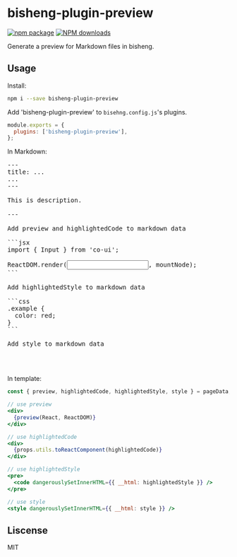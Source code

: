 # bisheng-plugin-preview

[![npm package](https://img.shields.io/npm/v/bisheng-plugin-preview.svg?style=flat-square)](https://www.npmjs.org/package/bisheng-plugin-preview)
[![NPM downloads](http://img.shields.io/npm/dm/bisheng-plugin-preview.svg?style=flat-square)](https://npmjs.org/package/bisheng-plugin-preview)

Generate a preview for Markdown files in bisheng.

## Usage

Install:

```bash
npm i --save bisheng-plugin-preview
```

Add 'bisheng-plugin-preview' to `bisehng.config.js`'s plugins.

```js
module.exports = {
  plugins: ['bisheng-plugin-preview'],
};
```

In Markdown:

<pre>
---
title: ...
...
---

This is description.

---

Add preview and highlightedCode to markdown data

```jsx
import { Input } from 'co-ui';

ReactDOM.render(<Input className="example overwrite" />, mountNode);
```

Add highlightedStyle to markdown data

```css
.example {
  color: red;
}
```

Add style to markdown data

<style>
  .overwrite {
    color: blue;
  }
</style>
</pre>

In template:

```jsx
const { preview, highlightedCode, highlightedStyle, style } = pageData;

// use preview
<div> 
  {preview(React, ReactDOM)}
</div>

// use highlightedCode
<div> 
  {props.utils.toReactComponent(highlightedCode)}
</div>

// use highlightedStyle
<pre>
  <code dangerouslySetInnerHTML={{ __html: highlightedStyle }} />
</pre>

// use style 
<style dangerouslySetInnerHTML={{ __html: style }} />
```

## Liscense

MIT
